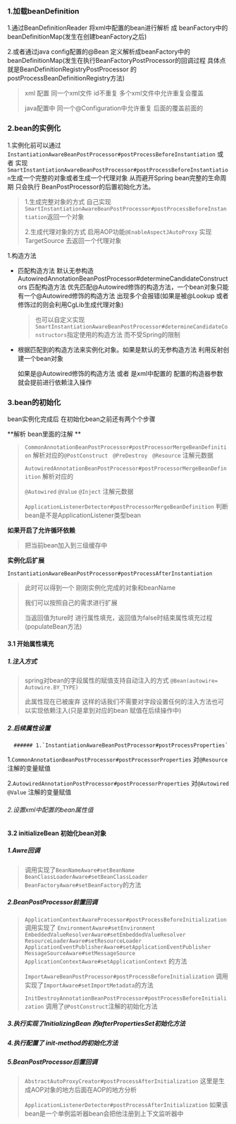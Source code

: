 ### 1.加载beanDefinition  

1.通过BeanDefinitionReader 将xml中配置的bean进行解析 成 beanFactory中的beanDefinitionMap(发生在创建beanFactory之后)

2.或者通过java config配置的@Bean 定义解析成beanFactory中的beanDefinitionMap(发生在执行BeanFactoryPostProcessor的回调过程 具体点就是BeanDefinitionRegistryPostProcessor 的postProcessBeanDefinitionRegistry方法)

> xml 配置 同一个xml文件 id不重复 多个xml文件中允许重复会覆盖
>
> java配置中 同一个@Configuration中允许重复 后面的覆盖前面的 

### 2.bean的实例化 

1.实例化前可以通过 `InstantiationAwareBeanPostProcessor#postProcessBeforeInstantiation` 或者 实现`SmartInstantiationAwareBeanPostProcessor#postProcessBeforeInstantiation`生成一个完整的对象或者生成一个代理对象 从而避开Spring bean完整的生命周期 只会执行 BeanPostProcessor的后置初始化方法。

> 1.生成完整对象的方式 自己实现`SmartInstantiationAwareBeanPostProcessor#postProcessBeforeInstantiation`返回一个对象
>
> 2.生成代理对象的方式 启用AOP功能`@EnableAspectJAutoProxy` 实现TargetSource 去返回一个代理对象

1.构造方法

- 匹配构造方法 默认无参构造    AutowiredAnnotationBeanPostProcessor#determineCandidateConstructors 匹配构造方法 优先匹配@Autowired修饰的构造方法，一个bean对象只能有一个@Autowired修饰的构造方法 出现多个会报错(如果是被@Lookup 或者<replace-method> 修饰过的则会利用CgLib生成代理对象)

  > 也可以自定义实现`SmartInstantiationAwareBeanPostProcessor#determineCandidateConstructors`指定使用的构造方法 而不受Spring的限制

- 根据匹配到的构造方法来实例化对象。如果是默认的无参构造方法 利用反射创建一个bean对象

  如果是@Autowired修饰的构造方法 或者 是xml中配置的<constructor-arg> 配置的构造器参数   就会提前进行依赖注入操作

### 3.bean的初始化 

bean实例化完成后 在初始化bean之前还有两个个步骤 

**解析 bean里面的注解 **

> `CommonAnnotationBeanPostProcessor#postProcessorMergeBeanDefinition` 解析对应的`@PostConstruct` ` @PreDestroy` ` @Resource` 注解元数据
>
> `AutowiredAnnotationBeanPostProcessor#postProcessorMergeBeanDefinition` 解析对应的
>
> `@Autowired` `@Value` `@Inject` 注解元数据
>
> `ApplicationListenerDetector#postProcessorMergeBeanDefinition` 判断bean是不是ApplicationListener类型bean

**如果开启了允许循环依赖**

> 把当前bean加入到三级缓存中

**实例化后扩展**

`InstantiationAwareBeanPostProcessor#postProcessAfterInstantiation`

> 此时可以得到一个 刚刚实例化完成的对象和beanName
>
> 我们可以按照自己的需求进行扩展
>
> 当返回值为ture时 进行属性填充，返回值为false时结束属性填充过程(populateBean方法)



#### 3.1 开始属性填充

##### 1.注入方式

> spring对bean的字段属性的赋值支持自动注入的方式 `@Bean(autowire= Autowire.BY_TYPE)`
>
> 此属性现在已被废弃 这样的话我们不需要对字段设置任何的注入方法也可以实现依赖注入(只是拿到对应的bean 赋值在后续操作中)

##### 2.后续属性设置

      ###### 1.`InstantiationAwareBeanPostProcessor#postProcessProperties`

1.`CommonAnnotationBeanPostProcessor#postProcessorProperties` 对`@Resource` 注解的变量赋值

2.`AutowiredAnnotationPostProcessor#postProcessorProperties` 对`@Autowired`  `@Value` 注解的变量赋值

###### 2.设置xml中配置的bean属性值



#### 3.2 initializeBean 初始化bean对象

##### 1.Awre回调

> 调用实现了`BeanNameAware#setBeanName` `BeanClassLoaderAware#setBeanClassLoader` `BeanFactoryAware#setBeanFactory`的方法

##### 2.BeanPostProcessor前置回调

> `ApplicationContextAwareProcessor#postProcessBeforeInitialization`调用实现了 `EnvironmentAware#setEnvironment` `EmbeddedValueResolverAware#setEmbeddedValueResolver` `ResourceLoaderAware#setResourceLoader` `ApplicationEventPublisherAware#setApplicationEventPublisher` `MessageSourceAware#setMessageSource` `ApplicationContextAware#setApplicationContext` 的方法
>
> `ImportAwareBeanPostProcessor#postProcessBeforeInitialization` 调用实现了`ImportAware#setImportMetadata`的方法
>
> 
>
> `InitDestroyAnnotationBeanPostProcessor#postProcessBeforeInitialization` 调用了`@PostConstruct`注解的初始化方法



##### 3.执行实现了InitializingBean 的afterPropertiesSet初始化方法

##### 4.执行配置了 init-method的初始化方法

##### 5.BeanPostProcessor后置回调

> `AbstractAutoProxyCreator#postProcessAfterInitialization` 这里是生成AOP对象的地方后面在AOP的地方分析
>
> `ApplicationListenerDetector#postProcessAfterInitialization` 如果该bean是一个单例监听器bean会把他注册到上下文监听器中